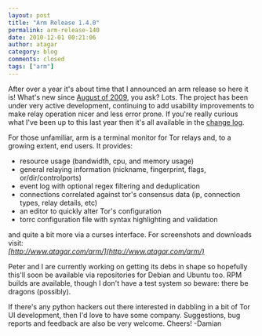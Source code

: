 ```yaml
---
layout: post
title: "Arm Release 1.4.0"
permalink: arm-release-140
date: 2010-12-01 00:21:06
author: atagar
category: blog
comments: closed
tags: ["arm"]
---
```


After over a year it's about time that I announced an arm release so here it is! What's new since [August of 2009](http://archives.seul.org/or/talk/Aug-2009/msg00040.html), you ask? Lots. The project has been under very active development, continuing to add usability improvements to make relay operation nicer and less error prone. If you're really curious what I've been up to this last year then it's all available in the [change log](http://www.atagar.com/arm/log.php).

For those unfamiliar, arm is a terminal monitor for Tor relays and, to a growing extent, end users. It provides:

<!-- more -->

-   resource usage (bandwidth, cpu, and memory usage)
-   general relaying information (nickname, fingerprint, flags, or/dir/controlports)
-   event log with optional regex filtering and deduplication
-   connections correlated against tor's consensus data (ip, connection types, relay details, etc)
-   an editor to quickly alter Tor's configuration
-   torrc configuration file with syntax highlighting and validation

and quite a bit more via a curses interface. For screenshots and downloads visit:  
 *[http://www.atagar.com/arm/](http://www.atagar.com/arm/)*

Peter and I are currently working on getting its debs in shape so hopefully this'll soon be available via repositories for Debian and Ubuntu too. RPM builds are available, though I don't have a test system so beware: there be dragons (possibly).

If there's any python hackers out there interested in dabbling in a bit of Tor UI development, then I'd love to have some company. Suggestions, bug reports and feedback are also be very welcome. Cheers! -Damian
